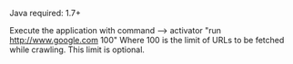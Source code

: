Java required: 1.7+

Execute the application with command --> activator "run http://www.google.com 100"
Where 100 is the limit of URLs to be fetched while crawling. This limit is optional.